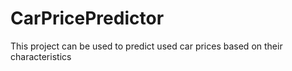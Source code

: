 # CarPricePredictor
This project can be used to predict used car prices based on their characteristics
